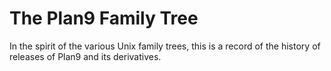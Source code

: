 # The Plan9 Family Tree

In the spirit of the various Unix family trees, this is a record of
the history of releases of Plan9 and its derivatives.
